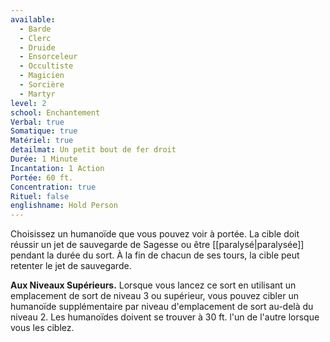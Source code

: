 ```yaml
---
available:
  - Barde
  - Clerc
  - Druide
  - Ensorceleur
  - Occultiste
  - Magicien
  - Sorcière
  - Martyr
level: 2
school: Enchantement
Verbal: true
Somatique: true
Matériel: true
detailmat: Un petit bout de fer droit
Durée: 1 Minute
Incantation: 1 Action
Portée: 60 ft.
Concentration: true
Rituel: false
englishname: Hold Person
---
```

Choisissez un humanoïde que vous pouvez voir à portée. La cible doit réussir un jet de sauvegarde de Sagesse ou être [[paralysé|paralysée]] pendant la durée du sort. À la fin de chacun de ses tours, la cible peut retenter le jet de sauvegarde.

**Aux Niveaux Supérieurs.** Lorsque vous lancez ce sort en utilisant un emplacement de sort de niveau 3 ou supérieur, vous pouvez cibler un humanoïde supplémentaire par niveau d'emplacement de sort au-delà du niveau 2. Les humanoïdes doivent se trouver à 30 ft. l'un de l'autre lorsque vous les ciblez.
